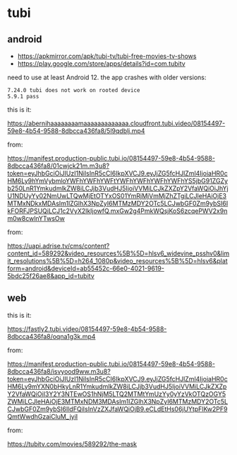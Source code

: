 # tubi

## android

- https://apkmirror.com/apk/tubi-tv/tubi-free-movies-tv-shows
- https://play.google.com/store/apps/details?id=com.tubitv

need to use at least Android 12. the app crashes with older versions:

~~~
7.24.0 tubi does not work on rooted device
5.9.1 pass
~~~

this is it:

https://abernihaaaaaaaamaaaaaaaaaaaaa.cloudfront.tubi.video/08154497-59e8-4b54-9588-8dbcca436fa8/5l9qdblj.mp4

from:

https://manifest.production-public.tubi.io/08154497-59e8-4b54-9588-8dbcca436fa8/01cwjck21m.m3u8?token=eyJhbGciOiJIUzI1NiIsInR5cCI6IkpXVCJ9.eyJjZG5fcHJlZml4IjoiaHR0cHM6Ly9hYmVybmloYWFhYWFhYWFtYWFhYWFhYWFhYWFhYS5jbG91ZGZyb250LnR1YmkudmlkZW8iLCJjb3VudHJ5IjoiVVMiLCJkZXZpY2VfaWQiOiJhYjU1NDUyYy02NmUwLTQwMjEtOTYxOS01YmRjMjVmMjZhZTgiLCJleHAiOjE3MTMxNDkxMDAsIm1lZGlhX3NpZyI6MTMzMDY2OTc5LCJwbGF0Zm9ybSI6IkFORFJPSUQiLCJ1c2VyX2lkIjowfQ.mxGw2g4PmkWQsjKoS6zcqePWV2x9nm0w8cwlnYTwsOw

from:

<https://uapi.adrise.tv/cms/content?content_id=589292&video_resources%5B%5D=hlsv6_widevine_psshv0&limit_resolutions%5B%5D=h264_1080p&video_resources%5B%5D=hlsv6&platform=android&deviceId=ab55452c-66e0-4021-9619-5bdc25f26ae8&app_id=tubitv>

## web

this is it:

https://fastly2.tubi.video/08154497-59e8-4b54-9588-8dbcca436fa8/oqna1g3k.mp4

from:

<https://manifest.production-public.tubi.io/08154497-59e8-4b54-9588-8dbcca436fa8/isvyood9ww.m3u8?token=eyJhbGciOiJIUzI1NiIsInR5cCI6IkpXVCJ9.eyJjZG5fcHJlZml4IjoiaHR0cHM6Ly9mYXN0bHkyLnR1YmkudmlkZW8iLCJjb3VudHJ5IjoiVVMiLCJkZXZpY2VfaWQiOiI3Y2Y3NTEwOS1hNjM5LTQ2MTMtYmUzYy0yYzVkOTQzOGY5ZWMiLCJleHAiOjE3MTMxNDM3MDAsIm1lZGlhX3NpZyI6MTMzMDY2OTc5LCJwbGF0Zm9ybSI6IldFQiIsInVzZXJfaWQiOjB9.eCLdEtHs06jUYtpFlKw2PF9QmtWwdhGzaiCluM_jyiI>

from:

https://tubitv.com/movies/589292/the-mask
